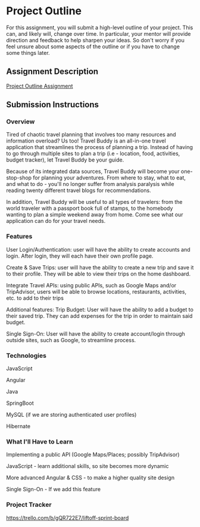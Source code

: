 # Project Outline
For this assignment, you will submit a high-level outline of your project. This can, and likely will, change over time. In particular, your mentor will provide direction and feedback to help sharpen your ideas. So don't worry if you feel unsure about some aspects of the outline or if you have to change some things later.

## Assignment Description
[Project Outline Assignment](https://education.launchcode.org/liftoff/modules/assignments/project-outline)

## Submission Instructions

### Overview
Tired of chaotic travel planning that involves too many resources and information overload? Us too! Travel Buddy is an all-in-one travel application that streamlines the process of planning a trip. Instead of having to go through multiple sites to plan a trip (i.e - location, food, activities, budget tracker), let Travel Buddy be your guide. 

Because of its integrated data sources, Travel Buddy will become your one-stop-shop for planning your adventures. From where to stay, what to eat, and what to do - you'll no longer suffer from analysis paralysis while reading twenty different travel blogs for recommendations. 

In addition, Travel Buddy will be useful to all types of travelers: from the world traveler with a passport book full of stamps, to the homebody wanting to plan a simple weekend away from home. Come see what our application can do for your travel needs. 

### Features
User Login/Authentication: user will have the ability to create accounts and login. After login, they will each have their own profile page. 

Create & Save Trips: user will have the ability to create a new trip and save it to their profile. They will be able to view their trips on the home dashboard. 

Integrate Travel APIs: using public APIs, such as Google Maps and/or TripAdvisor, users will be able to browse locations, restaurants, activities, etc. to add to their trips

Additional features:
Trip Budget: User will have the ability to add a budget to their saved trip. They can add expenses for the trip in order to maintain said budget.

Single Sign-On: User will have the ability to create account/login through outside sites, such as Google, to streamline process.

### Technologies
JavaScript

Angular

Java

SpringBoot

MySQL (if we are storing authenticated user profiles)

Hibernate

### What I'll Have to Learn
Implementing a public API (Google Maps/Places; possibly TripAdvisor)

JavaScript - learn additional skills, so site becomes more dynamic

More advanced Angular & CSS - to make a higher quality site design

Single Sign-On - If we add this feature

### Project Tracker
https://trello.com/b/gQR722E7/liftoff-sprint-board
